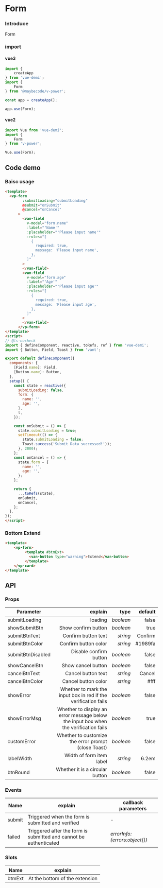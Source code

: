 # Form 

### Introduce

Form 

### import

#### vue3

```js
import {
    createApp
} from 'vue-demi';
import {
    Form
} from '@maybecode/v-power';

const app = createApp();

app.use(Form);
```

#### vue2

```js
import Vue from 'vue-demi';
import {
    Form
} from 'v-power';

Vue.use(Form);
```

## Code demo

### Baisc usage

```html
<template>
  <vp-form
        :submitLoading="submitLoading"
        @submit="onSubmit"
        @cancel="onCancel"
      >
        <van-field
          v-model="form.name"
          :label="'Name'"
          :placeholder="'Please input name'"
          :rules="[
            {
              required: true,
              message: 'Please input name',
            },
          ]"
        >
        </van-field>
        <van-field
          v-model="form.age"
          :label="'Age'"
          :placeholder="'Please input age'"
          :rules="[
            {
              required: true,
              message: 'Please input age',
            },
          ]"
        >
        </van-field>
      </vp-form>
</template>
<script>
// @ts-nocheck
import { defineComponent, reactive, toRefs, ref } from 'vue-demi';
import { Button, Field, Toast } from 'vant';

export default defineComponent({
  components: {
    [Field.name]: Field,
    [Button.name]: Button,
  },
  setup() {
    const state = reactive({
      submitLoading: false,
      form: {
        name: '',
        age: '',
      },
      t,
    });

    const onSubmit = () => {
      state.submitLoading = true;
      setTimeout(() => {
        state.submitLoading = false;
        Toast.success('Submit Data successed!'));
      }, 2000);
    };
    const onCancel = () => {
      state.form = {
        name: '',
        age: '',
      };
    };

    return {
      ...toRefs(state),
      onSubmit,
      onCancel,
    };
  },
});
</script>

```

### Bottom Extend

```html
<template>
    <vp-form>
         <template #btmExt>
           <van-button type="warning">Extend</van-button>
         </template>
    </vp-card>
</template>
```

## API

### Props

| Parameter         |                                                                             explain |      type | default |
| ----------------- | ----------------------------------------------------------------------------------: | --------: | ------: |
| submitLoading     |                                                                             loading | _boolean_ |   false |
| showSubmitBtn     |                                                                 Show confirm button | _boolean_ |    true |
| submitBtnText     |                                                                 Confirm button text |  _string_ | Confirm |
| submitBtnColor    |                                                                Confirm button color |  _string_ | #1989fa |
| submitBtnDisabled |                                                              Disable confirm button | _boolean_ |   false |
| showCancelBtn     |                                                                  Show cancel button | _boolean_ |   false |
| cancelBtnText     |                                                                  Cancel button text |  _string_ |  Cancel |
| cancelBtnColor    |                                                                 Cancel button color |  _string_ |    #fff |
| showError         |                      Whether to mark the input box in red if the verification fails | _boolean_ |   false |
| showErrorMsg      | Whether to display an error message below the input box when the verification fails | _boolean_ |    true |
| customError       |                                 Whether to customize the error prompt (close Toast) | _boolean_ |   false |
| labelWidth        |                                                            Width of form item label |  _string_ |   6.2em |
| btnRound          |                                                     Whether it is a circular button | _boolean_ |   false |

### Events

| Name   | explain                                                           | callback   parameters         |
| ------ | ----------------------------------------------------------------- | ----------------------------- |
| submit | Triggered when the form is submitted and verified                 | -                             |
| failed | Triggered after the form is submitted and cannot be authenticated | _errorInfo:{errors:object[]}_ |

### Slots

| Name   | explain                        |
| ------ | ------------------------------ |
| btmExt | At the bottom of the extension |

